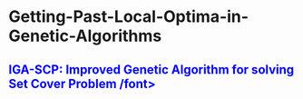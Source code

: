 # Getting-Past-Local-Optima-in-Genetic-Algorithms

## <font color='blue'>IGA-SCP: Improved Genetic Algorithm for solving Set Cover Problem /font>

